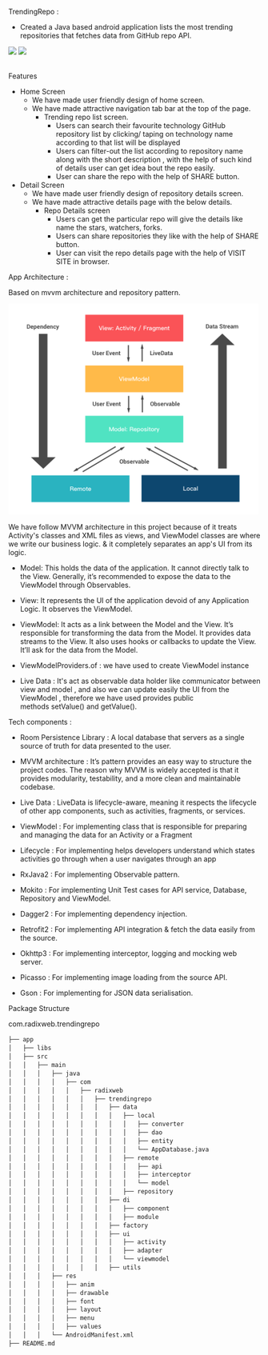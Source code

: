 TrendingRepo :
- Created a Java based android application lists the most trending repositories that fetches data from GitHub repo API.

<img src="https://github.com/RxMobile-Dummy/java-githubtrends/blob/main/media/repo_list_screen.gif" width="200" style="max-width:100%;">   <img src="https://github.com/RxMobile-Dummy/java-githubtrends/blob/main/media/repo_detail_screen.gif" width="200" style="max-width:100%;"></br></br>

Features

- Home Screen
  - We have made user friendly design of home screen.
  - We have made attractive navigation tab bar at the top of the page.
    - Trending repo list screen.
      - Users can search their favourite technology GitHub repository list by clicking/ taping on technology name according to that list will be displayed
      - Users can filter-out the list according to repository name along with the short description , with the help of such kind of details user can get idea bout the repo easily.
      - User can share the repo with the help of SHARE button.
- Detail Screen
  - We have made user friendly design of repository details screen.
  - We have made attractive details page with the below details.
    - Repo Details screen
      - Users can get the particular repo will give the details like name the stars, watchers, forks.
      - Users can share repositories they like with the help of  SHARE button.
      - User can visit the repo details page with the help of VISIT SITE  in browser.

App Architecture :

Based on mvvm architecture and repository pattern.

<img src="https://github.com/RxMobile-Dummy/java-githubtrends/blob/main/media/mvvm.png" width="500" style="max-width:500%;">

We have follow MVVM architecture in this project because of it treats Activity's classes and XML files as views, and ViewModel classes are where we write our business logic. & it completely separates an app's UI from its logic.

 - Model: This holds the data of the application. It cannot directly talk to the View. Generally, it’s recommended to expose the data to the ViewModel through Observables.

 - View: It represents the UI of the application devoid of any Application Logic. It observes the ViewModel.

 - ViewModel: It acts as a link between the Model and the View. It’s responsible for transforming the data from the Model. It provides data streams to the View. It also uses hooks or callbacks to update the View. It’ll ask for the data from the Model.

 - ViewModelProviders.of : we have used to create ViewModel instance 

 - Live Data : It's act as observable data holder like communicator between view and model , and also we can update easily the UI from the ViewModel , therefore we have used provides public methods setValue() and getValue().

Tech components :

 - Room Persistence Library : A local database that servers as a single source of truth for data presented to the user.

 - MVVM architecture : It’s pattern provides an easy way to structure the project codes. The reason why MVVM is widely accepted is that it provides modularity, testability, and a more clean and maintainable codebase.

 - Live Data :  LiveData is lifecycle-aware, meaning it respects the lifecycle of other app components, such as activities, fragments, or services. 

 - ViewModel : For implementing class that is responsible for preparing and managing the data for an Activity or a Fragment 

 - Lifecycle : For implementing helps developers understand which states activities go through when a user navigates through an app

 - RxJava2 : For implementing Observable pattern.

 - Mokito : For implementing Unit Test cases for API service, Database, Repository and ViewModel.

 - Dagger2 : For implementing dependency injection.

 - Retrofit2  : For implementing API integration & fetch the data easily from the source.

 - Okhttp3 : For implementing interceptor, logging and mocking web server.

 - Picasso : For implementing image loading from the source API.

 - Gson :  For implementing for JSON data serialisation.


Package Structure

com.radixweb.trendingrepo
```sh
├── app
│   ├── libs
│   ├── src
│   │   ├── main
│   │   │   ├── java
│   │   │   │   ├── com
│   │   │   │   │   ├── radixweb
│   │   │   │   │   │   ├── trendingrepo
│   │   │   │   │   │   │   ├── data
│   │   │   │   │   │   │   │   ├── local
│   │   │   │   │   │   │   │   │   ├── converter
│   │   │   │   │   │   │   │   │   ├── dao
│   │   │   │   │   │   │   │   │   ├── entity
│   │   │   │   │   │   │   │   │   └── AppDatabase.java
│   │   │   │   │   │   │   │   ├── remote
│   │   │   │   │   │   │   │   │   ├── api
│   │   │   │   │   │   │   │   │   ├── interceptor
│   │   │   │   │   │   │   │   │   └── model
│   │   │   │   │   │   │   │   ├── repository
│   │   │   │   │   │   │   ├── di
│   │   │   │   │   │   │   │   ├── component
│   │   │   │   │   │   │   │   ├── module
│   │   │   │   │   │   │   ├── factory
│   │   │   │   │   │   │   ├── ui
│   │   │   │   │   │   │   │   ├── activity
│   │   │   │   │   │   │   │   ├── adapter
│   │   │   │   │   │   │   │   └── viewmodel
│   │   │   │   │   │   │   ├── utils
│   │   │   ├── res
│   │   │   │   ├── anim
│   │   │   │   ├── drawable
│   │   │   │   ├── font
│   │   │   │   ├── layout
│   │   │   │   ├── menu
│   │   │   │   ├── values
│   │   │   └── AndroidManifest.xml
├── README.md
```
